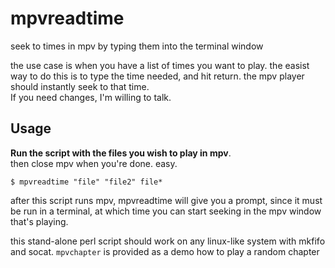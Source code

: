 # mpvreadtime
seek to times in mpv by typing them into the terminal window

the use case is when you have a list of times you want to play.   the easist way to do this is to type the time needed, and hit return.  the mpv player should instantly seek to that time.  
If you need changes, I'm willing to talk. 

## Usage 
**Run the script with the files you wish to play in mpv**.    
then close mpv when you're done. easy.

    $ mpvreadtime "file" "file2" file*

after this script runs mpv, mpvreadtime will give you a prompt, since it must be run in a terminal, at which time you can start seeking in the mpv window that's playing.

this stand-alone perl script should work on any linux-like system with mkfifo and socat.
`mpvchapter` is provided as a demo how to play a random chapter
